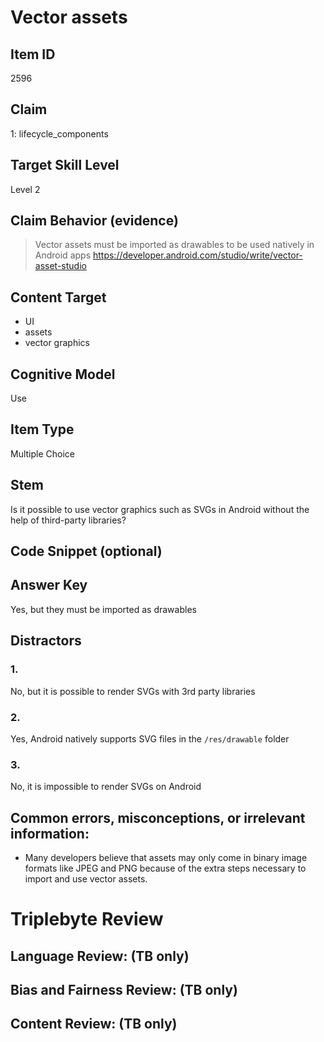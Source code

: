 # Vector assets

## Item ID
2596

## Claim
1: lifecycle_components

## Target Skill Level
Level 2

## Claim Behavior (evidence)
> Vector assets must be imported as drawables to be used natively in Android apps
  https://developer.android.com/studio/write/vector-asset-studio

## Content Target
- UI
- assets
- vector graphics

## Cognitive Model
Use

## Item Type
Multiple Choice

## Stem
Is it possible to use vector graphics such as SVGs in Android without the help of third-party libraries?

## Code Snippet (optional)

## Answer Key
Yes, but they must be imported as drawables

## Distractors
### 1.
No, but it is possible to render SVGs with 3rd party libraries

### 2.
Yes, Android natively supports SVG files in the `/res/drawable` folder

### 3.
No, it is impossible to render SVGs on Android

## Common errors, misconceptions, or irrelevant information:
- Many developers believe that assets may only come in binary image formats like JPEG and PNG because of the extra steps necessary to import and use vector assets.

# Triplebyte Review

## Language Review: (TB only)

## Bias and Fairness Review: (TB only)

## Content Review: (TB only)
